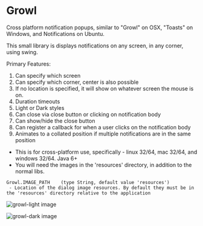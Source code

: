 Growl
=====

Cross platform notification popups, similar to "Growl" on OSX, "Toasts" on Windows, and Notifications on Ubuntu.

This small library is displays notifications on any screen, in any corner, using swing.

Primary Features:

1. Can specify which screen 
2. Can specify which corner, center is also possible
3. If no location is specified, it will show on whatever screen the mouse is on.
4. Duration timeouts
5. Light or Dark styles
6. Can close via close button or clicking on notification body
7. Can show/hide the close button
8. Can register a callback for when a user clicks on the notification body
9. Animates to a collated position if multiple notifications are in the same position


- This is for cross-platform use, specifically - linux 32/64, mac 32/64, and windows 32/64. Java 6+
- You will need the images in the 'resources' directory, in addition to the normal libs.

```
Growl.IMAGE_PATH    (type String, default value 'resources')
 - Location of the dialog image resources. By default they must be in the 'resources' directory relative to the application
```

![growl-light image](https://raw.githubusercontent.com/dorkbox/Growl/master/growl-light.png)

![growl-dark image](https://raw.githubusercontent.com/dorkbox/Growl/master/growl-dark.png)

